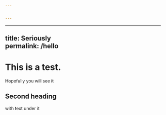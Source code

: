 ```yaml
---


---
```


<hr>
<h2 id="title-seriouslypermalink-hello">title: Seriously<br>
permalink: /hello</h2>
<h1 id="this-is-a-test.">This is a test.</h1>
<p>Hopefully you will see it</p>
<h2 id="second-heading">Second heading</h2>
<p>with text under it</p>

